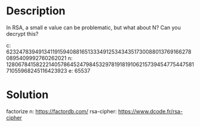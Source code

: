 # Description
In RSA, a small e value can be problematic, but what about N? Can you decrypt this? 

c: 62324783949134119159408816513334912534343517300880137691662780895409992760262021
n: 1280678415822214057864524798453297819181910621573945477544758171055968245116423923
e: 65537

# Solution
factorize n: https://factordb.com/
rsa-cipher: https://www.dcode.fr/rsa-cipher